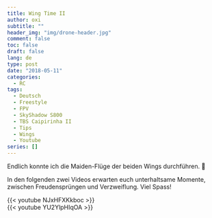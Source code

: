 ```yaml
---
title: Wing Time II
author: oxi
subtitle: ""
header_img: "img/drone-header.jpg"
comment: false
toc: false
draft: false
lang: de
type: post
date: "2018-05-11"
categories:
  - RC
tags:
  - Deutsch
  - Freestyle
  - FPV
  - SkyShadow S800
  - TBS Caipirinha II
  - Tips
  - Wings
  - Youtube
series: []
---
```

Endlich konnte ich die Maiden-Flüge der beiden Wings durchführen. 🙂

In den folgenden zwei Videos erwarten euch unterhaltsame Momente, zwischen Freudensprüngen und Verzweiflung. Viel Spass!

{{< youtube NJxHFXKkboc >}}
<br />
{{< youtube YU2YlpHIqOA >}}
